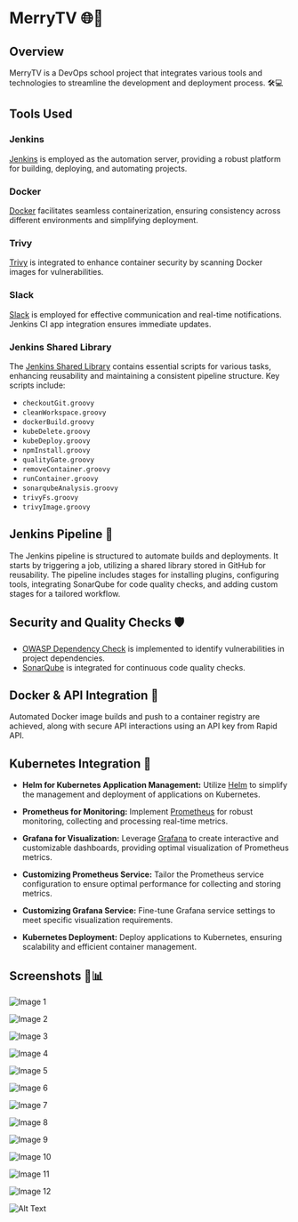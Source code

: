# MerryTV 🌐🚀

## Overview

MerryTV is a DevOps school project that integrates various tools and technologies to streamline the development and deployment process. 🛠️💻 

## Tools Used

### Jenkins

[Jenkins](https://www.jenkins.io/) is employed as the automation server, providing a robust platform for building, deploying, and automating projects.

### Docker

[Docker](https://www.docker.com/) facilitates seamless containerization, ensuring consistency across different environments and simplifying deployment.

### Trivy

[Trivy](https://github.com/aquasecurity/trivy) is integrated to enhance container security by scanning Docker images for vulnerabilities.

### Slack

[Slack](https://slack.com/) is employed for effective communication and real-time notifications. Jenkins CI app integration ensures immediate updates.

### Jenkins Shared Library

The [Jenkins Shared Library](https://github.com/meryembarkallah21/Jenkins_shared_library) contains essential scripts for various tasks, enhancing reusability and maintaining a consistent pipeline structure. Key scripts include:

- `checkoutGit.groovy`
- `cleanWorkspace.groovy`
- `dockerBuild.groovy`
- `kubeDelete.groovy`
- `kubeDeploy.groovy`
- `npmInstall.groovy`
- `qualityGate.groovy`
- `removeContainer.groovy`
- `runContainer.groovy`
- `sonarqubeAnalysis.groovy`
- `trivyFs.groovy`
- `trivyImage.groovy`

## Jenkins Pipeline 🚀

The Jenkins pipeline is structured to automate builds and deployments. It starts by triggering a job, utilizing a shared library stored in GitHub for reusability. The pipeline includes stages for installing plugins, configuring tools, integrating SonarQube for code quality checks, and adding custom stages for a tailored workflow.

## Security and Quality Checks 🛡️

- [OWASP Dependency Check](https://owasp.org/www-project-dependency-check/) is implemented to identify vulnerabilities in project dependencies.
- [SonarQube](https://www.sonarqube.org/) is integrated for continuous code quality checks.

## Docker & API Integration 🐳

Automated Docker image builds and push to a container registry are achieved, along with secure API interactions using an API key from Rapid API.

## Kubernetes Integration 🚢

- **Helm for Kubernetes Application Management:**
  Utilize [Helm](https://helm.sh/) to simplify the management and deployment of applications on Kubernetes.

- **Prometheus for Monitoring:**
  Implement [Prometheus](https://prometheus.io/) for robust monitoring, collecting and processing real-time metrics.

- **Grafana for Visualization:**
  Leverage [Grafana](https://grafana.com/) to create interactive and customizable dashboards, providing optimal visualization of Prometheus metrics.

- **Customizing Prometheus Service:**
  Tailor the Prometheus service configuration to ensure optimal performance for collecting and storing metrics.

- **Customizing Grafana Service:**
  Fine-tune Grafana service settings to meet specific visualization requirements.

- **Kubernetes Deployment:**
  Deploy applications to Kubernetes, ensuring scalability and efficient container management.
  
## Screenshots 📸📊
![Image 1](pic/1.png)

![Image 2](pic/2.png)

![Image 3](pic/3.png)

![Image 4](pic/4.png)

![Image 5](pic/5.png)

![Image 6](pic/6.png)

![Image 7](pic/7.png)

![Image 8](pic/8.png)

![Image 9](pic/9.png)

![Image 10](pic/10.png)

![Image 11](pic/11.png)

![Image 12](pic/12.png)

  ![Alt Text](pic/pics.gif)

